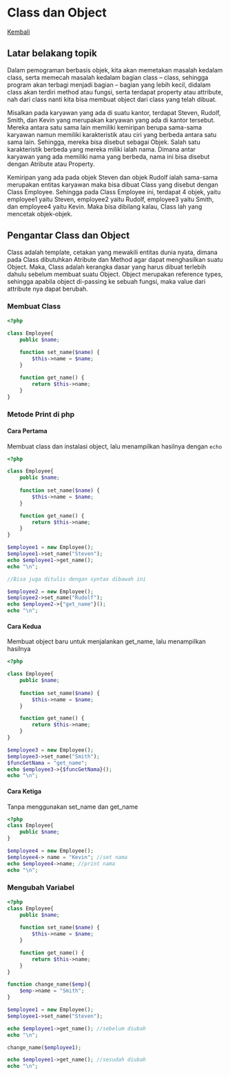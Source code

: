 # Class dan Object

[Kembali](readme.md)

## Latar belakang topik
Dalam pemograman berbasis objek, kita akan memetakan masalah kedalam class, serta memecah masalah kedalam bagian class – class, sehingga program akan terbagi menjadi bagian – bagian yang lebih kecil, didalam class akan terdiri method atau fungsi, serta terdapat property atau attribute, nah dari class nanti kita bisa membuat object dari class yang telah dibuat.

Misalkan pada karyawan yang ada di suatu kantor, terdapat Steven, Rudolf, Smith, dan Kevin yang merupakan karyawan yang ada di kantor tersebut. Mereka antara satu sama lain memiliki kemiripan berupa sama-sama karyawan namun memiliki karakteristik atau ciri yang berbeda antara satu sama lain. Sehingga, mereka bisa disebut sebagai Objek. Salah satu karakteristik berbeda yang mereka miliki ialah nama. Dimana antar karyawan yang ada memiliki nama yang berbeda, nama ini bisa disebut dengan Atribute atau Property.

Kemiripan yang ada pada objek Steven dan objek Rudolf ialah sama-sama merupakan entitas karyawan maka bisa dibuat Class yang disebut dengan Class Employee. Sehingga pada Class Employee ini, terdapat 4 objek, yaitu employee1 yaitu Steven, employee2 yaitu Rudolf, employee3 yaitu Smith, dan employee4 yaitu Kevin. Maka bisa dibilang kalau, Class lah yang mencetak objek-objek.

## Pengantar Class dan Object
Class adalah template, cetakan yang mewakili entitas dunia nyata, dimana pada Class dibutuhkan Atribute dan Method agar dapat menghasilkan suatu Object. Maka, Class adalah kerangka dasar yang harus dibuat terlebih dahulu sebelum membuat suatu Object. Object merupakan reference types, sehingga apabila object di-passing ke sebuah fungsi, maka value dari attribute nya dapat berubah.

### Membuat Class

```php
<?php

class Employee{
    public $name;
    
    function set_name($name) {
        $this->name = $name;
    }

    function get_name() {
        return $this->name;
    }
}
```

### Metode Print di php

#### Cara Pertama
Membuat class dan instalasi object, lalu menampilkan hasilnya dengan `echo`
```php
<?php

class Employee{
    public $name;
    
    function set_name($name) {
        $this->name = $name;
    }

    function get_name() {
        return $this->name;
    }
}

$employee1 = new Employee();
$employee1->set_name("Steven");
echo $employee1->get_name();
echo "\n";

//Bisa juga ditulis dengan syntax dibawah ini

$employee2 = new Employee();
$employee2->set_name("Rudolf");
echo $employee2->{"get_name"}();
echo "\n";
```

#### Cara Kedua
Membuat object baru untuk menjalankan get_name, lalu menampilkan hasilnya
```php
<?php

class Employee{
    public $name;
    
    function set_name($name) {
        $this->name = $name;
    }

    function get_name() {
        return $this->name;
    }
}

$employee3 = new Employee();
$employee3->set_name("Smith");
$funcGetNama = "get_name";
echo $employee3->{$funcGetNama}();
echo "\n";
```
#### Cara Ketiga
Tanpa menggunakan set_name dan get_name
```php
<?php
class Employee{
    public $name;
}

$employee4 = new Employee();
$employee4-> name = "Kevin"; //set nama
echo $employee4->name; //print nama
echo "\n";
```
### Mengubah Variabel
```php
<?php
class Employee{
    public $name;
    
    function set_name($name) {
        $this->name = $name;
    }

    function get_name() {
        return $this->name;
    }
}

function change_name($emp){
    $emp->name = "Smith";
}

$employee1 = new Employee();
$employee1->set_name("Steven");

echo $employee1->get_name(); //sebelum diubah
echo "\n";

change_name($employee1);

echo $employee1->get_name(); //sesudah diubah
echo "\n";
```
